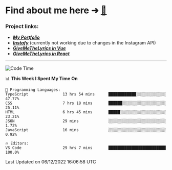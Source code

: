 # Find about me here ➜ [🧑](https://pauabella.dev)

### Project links:
- ***[My Portfolio](https://pauabella.dev)***
- ***[Instafy](https://instafy.me)*** (currently not working due to changes in the Instagram API)
- ***[GiveMeTheLyrics in Vue](https://lyrics.pauabella.dev)***
- ***[GiveMeTheLyrics in React](https://pauabella.dev/GiveMeTheLyrics)***

---
<!--START_SECTION:waka-->
![Code Time](http://img.shields.io/badge/Code%20Time-1%2C715%20hrs%2055%20mins-blue)

📊 **This Week I Spent My Time On** 

```text
💬 Programming Languages: 
TypeScript               13 hrs 54 mins      ████████████░░░░░░░░░░░░░   47.77% 
CSS                      7 hrs 18 mins       ██████░░░░░░░░░░░░░░░░░░░   25.11% 
HTML                     6 hrs 45 mins       █████░░░░░░░░░░░░░░░░░░░░   23.21% 
JSON                     29 mins             ░░░░░░░░░░░░░░░░░░░░░░░░░   1.72% 
JavaScript               16 mins             ░░░░░░░░░░░░░░░░░░░░░░░░░   0.92%

🔥 Editors: 
VS Code                  29 hrs 7 mins       █████████████████████████   100.0%

```


 Last Updated on 06/12/2022 16:06:58 UTC
<!--END_SECTION:waka-->
